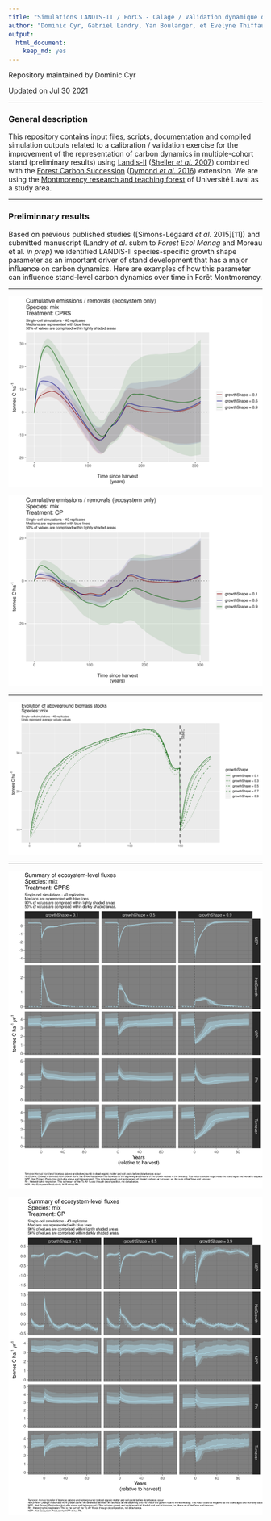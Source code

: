 ```yaml
---
title: "Simulations LANDIS-II / ForCS - Calage / Validation dynamique du carbone"
author: "Dominic Cyr, Gabriel Landry, Yan Boulanger, et Evelyne Thiffault"
output: 
  html_document: 
    keep_md: yes
---
```


Repository maintained by Dominic Cyr

Updated on Jul 30 2021

-------

### General description

This repository contains input files, scripts, documentation and compiled simulation outputs related to a calibration / validation exercise for the improvement of the representation of carbon dynamics in multiple-cohort stand (preliminary results) using [Landis-II][01] ([Sheller _et al._ 2007][02]) combined with the [Forest Carbon Succession][03] ([Dymond _et al._ 2016][04]) extension. We are using the [Montmorency research and teaching forest][05] of Université Laval as a study area.

[01]: http://www.landis-ii.org/
[02]: http://www.sciencedirect.com/science/article/pii/S0304380006004893
[03]: https://landis-ii-foundation.github.io/Extension-ForCS-Succession/
[04]: https://bg.copernicus.org/articles/13/1933/2016/
[05]: https://www.foretmontmorency.ca/en/


-----------

### Preliminnary results

Based on previous published studies ([Simons-Legaard _et al._ 2015][11]) and submitted manuscript (Landry _et al._ subm to _Forest Ecol Manag_ and Moreau et al. _in prep_) we identified LANDIS-II species-specific growth shape parameter as an important driver of stand development that has a major influence on carbon dynamics. Here are examples of how this parameter can influence stand-level carbon dynamics over time in Forêt Montmorency.


[01]: http://dx.doi.org/10.1016/j.ecolmodel.2015.06.033 


-----------

![](figures/cumulEmissions_ForMont_test_mix_CPRS.png)

![](figures/cumulEmissions_ForMont_test_mix_CP.png)  


-----------


![](figures/AGB_Summary_ForMont_test_mix.png)


-----------



![](figures/fluxes_Summary_ForMont_test_mix_CPRS.png)


![](figures/fluxes_Summary_ForMont_test_mix_CP.png)





